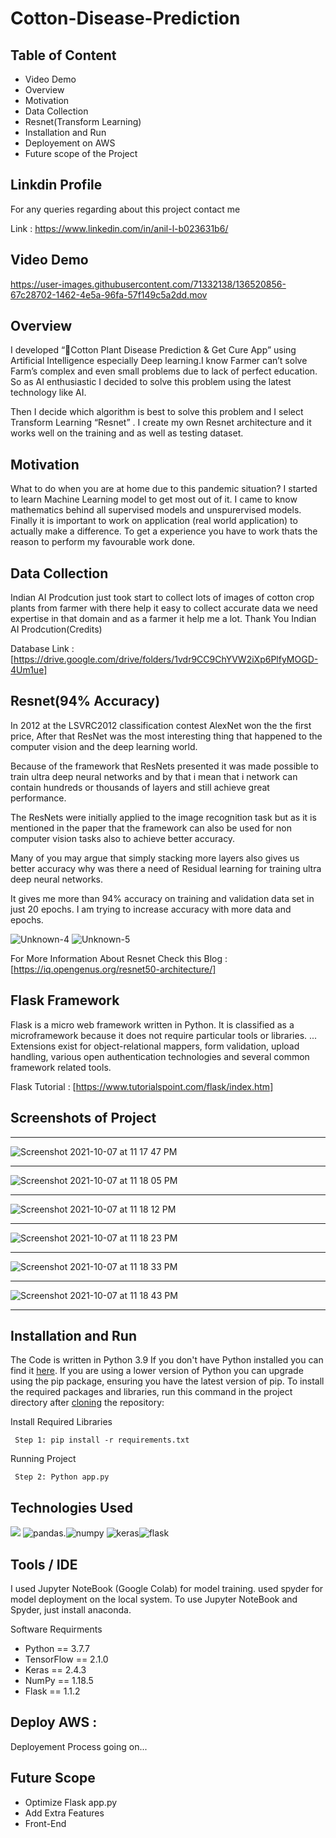 # Cotton-Disease-Prediction


## Table of Content
  * Video Demo
  * Overview
  * Motivation
  * Data Collection
  * Resnet(Transform Learning)
  * Installation and Run 
  * Deployement on AWS
  * Future scope of the Project
 
## Linkdin Profile
For any queries regarding about this project contact me

Link : https://www.linkedin.com/in/anil-l-b023631b6/

## Video Demo

https://user-images.githubusercontent.com/71332138/136520856-67c28702-1462-4e5a-96fa-57f149c5a2dd.mov



## Overview
I developed “🌿Cotton Plant Disease Prediction & Get Cure App” using Artificial Intelligence especially Deep learning.I know Farmer can’t solve Farm’s complex and even small problems due to lack of perfect education. So as AI enthusiastic I decided to solve this problem using the latest technology like AI.

Then I decide which algorithm is best to solve this problem and I select Transform Learning “Resnet” . I create my own Resnet architecture and it works well on the training and as well as testing dataset.

## Motivation
What to do when you are at home due to this pandemic situation? I started to learn Machine Learning model to get most out of it. I came to know mathematics behind all supervised models and unspurervised models. Finally it is important to work on application (real world application) to actually make a difference. To get a experience you have to work thats the reason to perform my favourable work done.


## Data Collection 
Indian AI Prodcution just took start to collect lots of images of cotton crop plants from farmer with there help it easy to collect accurate data we need expertise in that domain and as a farmer it help me a lot. Thank You Indian AI Prodcution(Credits)

Database Link : [https://drive.google.com/drive/folders/1vdr9CC9ChYVW2iXp6PlfyMOGD-4Um1ue]
## Resnet(94% Accuracy)

In 2012 at the LSVRC2012 classification contest AlexNet won the the first price, After that ResNet was the most interesting thing that happened to the computer vision and the deep learning world.

Because of the framework that ResNets presented it was made possible to train ultra deep neural networks and by that i mean that i network can contain hundreds or thousands of layers and still achieve great performance.

The ResNets were initially applied to the image recognition task but as it is mentioned in the paper that the framework can also be used for non computer vision tasks also to achieve better accuracy.

Many of you may argue that simply stacking more layers also gives us better accuracy why was there a need of Residual learning for training ultra deep neural networks.

It gives me more than 94% accuracy on training and validation data set in just 20 epochs. I am trying to increase accuracy with more data and epochs.



![Unknown-4](https://user-images.githubusercontent.com/71332138/136523794-51dfd092-21f5-42da-8610-5b36df22d2bc.png)
![Unknown-5](https://user-images.githubusercontent.com/71332138/136523798-e5ef8b84-d36b-4340-bdbb-f95d342efdc3.png)

For More Information About Resnet Check this Blog : [https://iq.opengenus.org/resnet50-architecture/]


## Flask Framework
Flask is a micro web framework written in Python. It is classified as a microframework because it does not require particular tools or libraries. ... Extensions exist for object-relational mappers, form validation, upload handling, various open authentication technologies and several common framework related tools.

Flask Tutorial : [https://www.tutorialspoint.com/flask/index.htm]

## Screenshots of Project


--------------------------------------------------------------------------------------------------------------------------------------------------------------

![Screenshot 2021-10-07 at 11 17 47 PM](https://user-images.githubusercontent.com/71332138/136440157-0381d568-bdf8-43a1-b65b-cc46034700d0.png)

---------------------------------------------------------------------------------------------------------------------------------------------------------------

![Screenshot 2021-10-07 at 11 18 05 PM](https://user-images.githubusercontent.com/71332138/136440173-a208913b-20e8-41ce-aa2d-b9835d89592f.png)

---------------------------------------------------------------------------------------------------------------------------------------------------------------
![Screenshot 2021-10-07 at 11 18 12 PM](https://user-images.githubusercontent.com/71332138/136440175-2558f401-538e-475a-b4c1-e72c3be120de.png)

---------------------------------------------------------------------------------------------------------------------------------------------------------------
![Screenshot 2021-10-07 at 11 18 23 PM](https://user-images.githubusercontent.com/71332138/136440178-fadd1176-ca4b-4aea-8ffb-90f7bb3e2dcf.png)

---------------------------------------------------------------------------------------------------------------------------------------------------------------
![Screenshot 2021-10-07 at 11 18 33 PM](https://user-images.githubusercontent.com/71332138/136440180-83ccb370-4aa9-4cab-a7a6-a2a23ae242a1.png)

---------------------------------------------------------------------------------------------------------------------------------------------------------------
![Screenshot 2021-10-07 at 11 18 43 PM](https://user-images.githubusercontent.com/71332138/136440187-2828f15b-45dd-4932-9d6d-5a98f0b008e1.png)

---------------------------------------------------------------------------------------------------------------------------------------------------------------


## Installation and Run
The Code is written in Python 3.9 If you don't have Python installed you can find it [here](https://www.python.org/downloads/). If you are using a lower version of Python you can upgrade using the pip package, ensuring you have the latest version of pip. To install the required packages and libraries, run this command in the project directory after [cloning](https://www.howtogeek.com/451360/how-to-clone-a-github-repository/) the repository:

Install Required Libraries

     Step 1: pip install -r requirements.txt
     
Running Project

     Step 2: Python app.py

## Technologies Used

![](https://forthebadge.com/images/badges/made-with-python.svg)  ![pandas](https://user-images.githubusercontent.com/71332138/134156736-9dcc4675-e588-42a6-9481-816ac08654ab.png).![numpy](https://user-images.githubusercontent.com/71332138/134540645-95fa9566-18ca-4719-8cc6-82153e96683c.png)  ![keras](https://user-images.githubusercontent.com/71332138/136526114-f54bbef6-8fa6-4932-b145-e6d9287d6999.png)![flask](https://user-images.githubusercontent.com/71332138/136525463-d94befe6-f982-4f98-bd1c-833bdbd3c004.png)
   
         
                            
## Tools / IDE
I used Jupyter NoteBook (Google Colab) for model training. used spyder for model deployment on the local system. To use Jupyter NoteBook and Spyder, just install anaconda.

Software Requirments
* Python == 3.7.7
* TensorFlow == 2.1.0
* Keras == 2.4.3
* NumPy == 1.18.5
* Flask == 1.1.2

## Deploy AWS :

Deployement Process going on...

 
## Future Scope

* Optimize Flask app.py
* Add Extra Features 
* Front-End 





